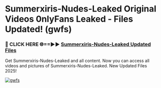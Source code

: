 # Summerxiris-Nudes-Leaked Original Videos 0nlyFans Leaked - Files Updated! (gwfs)

<h3>🔴 CLICK HERE 🌐==►► <a href="https://tinyurl.com/yc6ubb5a" rel="nofollow">Summerxiris-Nudes-Leaked Updated Files</a></h3>

Get Summerxiris-Nudes-Leaked and all content. Now you can access all videos and pictures of Summerxiris-Nudes-Leaked. New Updated Files 2025!

[![gwfs](https://i.imgur.com/7eu0CRL.gif)](https://tinyurl.com/yc6ubb5a)
